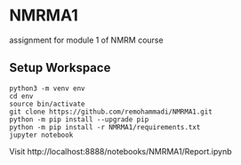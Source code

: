 # NMRMA1
assignment for module 1 of NMRM course

## Setup Workspace
```
python3 -m venv env
cd env
source bin/activate
git clone https://github.com/remohammadi/NMRMA1.git
python -m pip install --upgrade pip
python -m pip install -r NMRMA1/requirements.txt
jupyter notebook
```

Visit http://localhost:8888/notebooks/NMRMA1/Report.ipynb
